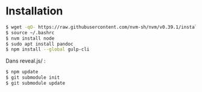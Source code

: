 Installation
============

```bash
$ wget -qO- https://raw.githubusercontent.com/nvm-sh/nvm/v0.39.1/install.sh | bash
$ source ~/.bashrc
$ nvm install node
$ sudo apt install pandoc
$ npm install --global gulp-cli
```

Dans reveal.js/ :

```bash
$ npm update
$ git submodule init
$ git submodule update
```
